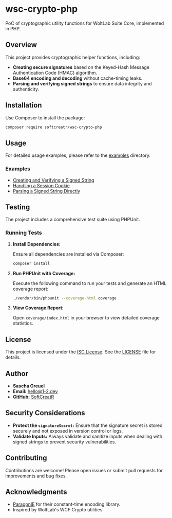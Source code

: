 # wsc-crypto-php

PoC of cryptographic utility functions for WoltLab Suite Core, implemented in PHP.

## Overview

This project provides cryptographic helper functions, including:

- **Creating secure signatures** based on the Keyed-Hash Message Authentication Code (HMAC) algorithm.
- **Base64 encoding and decoding** without cache-timing leaks.
- **Parsing and verifying signed strings** to ensure data integrity and authenticity.

## Installation

Use Composer to install the package:

```bash
composer require softcreatr/wsc-crypto-php
```

## Usage

For detailed usage examples, please refer to the [examples](./examples/) directory.

### Examples

- [Creating and Verifying a Signed String](./examples/createAndVerifySignedString.php)
- [Handling a Session Cookie](./examples/handleSessionCookie.php)
- [Parsing a Signed String Directly](./examples/parseSignedString.php)

## Testing

The project includes a comprehensive test suite using PHPUnit.

### Running Tests

1. **Install Dependencies:**

   Ensure all dependencies are installed via Composer:

    ```bash
    composer install
    ```

2. **Run PHPUnit with Coverage:**

   Execute the following command to run your tests and generate an HTML coverage report:

    ```bash
    ./vendor/bin/phpunit --coverage-html coverage
    ```

3. **View Coverage Report:**

   Open `coverage/index.html` in your browser to view detailed coverage statistics.

## License

This project is licensed under the [ISC License](https://github.com/SoftCreatR/wsc-crypto-php/blob/main/LICENSE.md). See the [LICENSE](https://github.com/SoftCreatR/wsc-crypto-php/blob/main/LICENSE.md) file for details.

## Author

- **Sascha Greuel**
- **Email:** [hello@1-2.dev](mailto:hello@1-2.dev)
- **GitHub:** [SoftCreatR](https://github.com/SoftCreatR)

## Security Considerations

- **Protect the `signatureSecret`:** Ensure that the signature secret is stored securely and not exposed in version control or logs.
- **Validate Inputs:** Always validate and sanitize inputs when dealing with signed strings to prevent security vulnerabilities.

## Contributing

Contributions are welcome! Please open issues or submit pull requests for improvements and bug fixes.

## Acknowledgments

- [ParagonIE](https://github.com/paragonie) for their constant-time encoding library.
- Inspired by WoltLab's WCF Crypto utilities.

